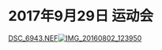 # 2017年9月29日 运动会



 [DSC_6943.NEF![IMG_20160802_123950](D:\聚会照片\手机\IMG_20160802_123950.jpg)](D:\聚会照片\103D300S\DSC_6943.NEF) 